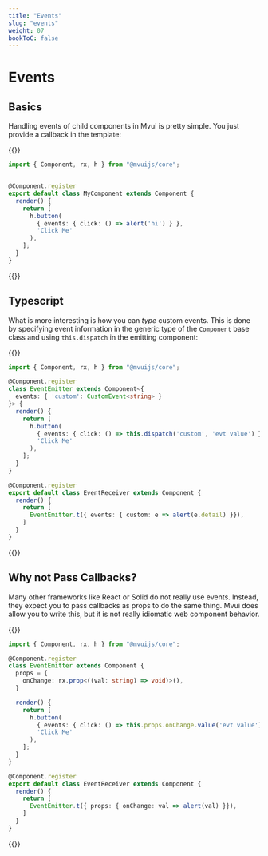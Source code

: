 ```yaml
---
title: "Events"
slug: "events"
weight: 07
bookToC: false
---
```


# Events

## Basics

Handling events of child components in Mvui is pretty simple. You just provide a callback
in the template:

{{<codeview>}}
```typescript
import { Component, rx, h } from "@mvuijs/core";


@Component.register
export default class MyComponent extends Component {
  render() {
    return [
      h.button(
        { events: { click: () => alert('hi') } },
        'Click Me'
      ),
    ];
  }
}
```
{{</codeview>}}

## Typescript

What is more interesting is how you can *type* custom events. This is done by specifying
event information in the generic type of the `Component` base class and using
`this.dispatch` in the emitting component:

{{<codeview>}}
```typescript
import { Component, rx, h } from "@mvuijs/core";

@Component.register
class EventEmitter extends Component<{
  events: { 'custom': CustomEvent<string> }
}> {
  render() {
    return [
      h.button(
        { events: { click: () => this.dispatch('custom', 'evt value') } },
        'Click Me'
      ),
    ];
  }
}

@Component.register
export default class EventReceiver extends Component {
  render() {
    return [
      EventEmitter.t({ events: { custom: e => alert(e.detail) }}),
    ]
  }
}
```
{{</codeview>}}

## Why not Pass Callbacks?

Many other frameworks like React or Solid do not really use events. Instead, they expect
you to pass callbacks as props to do the same thing. Mvui does allow you to write this,
but it is not really idiomatic web component behavior.


{{<codeview>}}
```typescript
import { Component, rx, h } from "@mvuijs/core";

@Component.register
class EventEmitter extends Component {
  props = {
    onChange: rx.prop<((val: string) => void)>(),
  }

  render() {
    return [
      h.button(
        { events: { click: () => this.props.onChange.value('evt value') } },
        'Click Me'
      ),
    ];
  }
}

@Component.register
export default class EventReceiver extends Component {
  render() {
    return [
      EventEmitter.t({ props: { onChange: val => alert(val) }}),
    ]
  }
}
```
{{</codeview>}}
